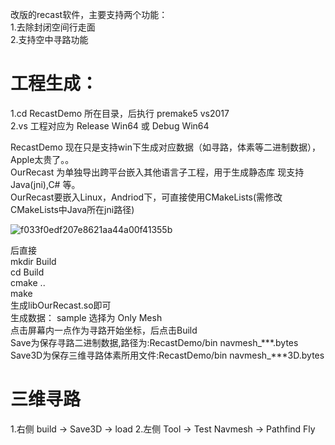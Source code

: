 改版的recast软件，主要支持两个功能：  
1.去除封闭空间行走面  
2.支持空中寻路功能  

工程生成：
========
1.cd RecastDemo 所在目录，后执行 premake5 vs2017  
2.vs 工程对应为 Release Win64 或 Debug Win64  

RecastDemo 现在只是支持win下生成对应数据（如寻路，体素等二进制数据），Apple太贵了。。  
OurRecast 为单独导出跨平台嵌入其他语言子工程，用于生成静态库 现支持Java(jni),C# 等。  
OurRecast要嵌入Linux，Andriod下，可直接使用CMakeLists(需修改CMakeLists中Java所在jni路径)  

![f033f0edf207e8621aa44a00f41355b](https://user-images.githubusercontent.com/35165340/110571933-67685b00-8193-11eb-9d2d-a75df596cade.png)  

后直接  
mkdir Build  
cd Build  
cmake ..  
make  
生成libOurRecast.so即可  
生成数据：
sample 选择为 Only Mesh  
点击屏幕内一点作为寻路开始坐标，后点击Build  
Save为保存寻路二进制数据,路径为:RecastDemo/bin navmesh_***.bytes  
Save3D为保存三维寻路体素所用文件:RecastDemo/bin navmesh_***3D.bytes  

三维寻路  
========
1.右侧 build -> Save3D -> load
2.左侧 Tool -> Test Navmesh -> Pathfind Fly 
